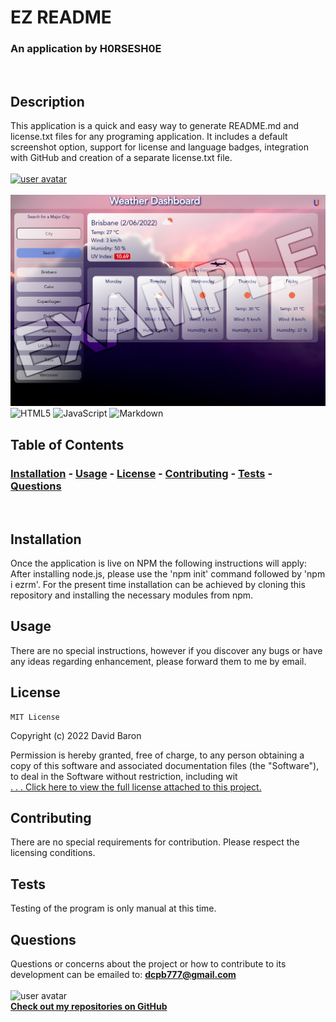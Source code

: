 
  # EZ README
  ### An application by H0RSESH0E 
  &nbsp;&nbsp;
  ## Description  
  This application is a quick and easy way to generate README.md and license.txt files for any programing application.  It includes a default screenshot option, support for license and language badges, integration with GitHub and creation of a separate license.txt file.  
  &nbsp;  
  [<img src="https://img.shields.io/badge/license-MIT License-blueviolet" alt="user avatar" height="20"/>](#license)  
  &nbsp;  
  <img src="./assets/images/screenshot.png" alt="EZ README application screenshot" width="600"/>    
  ![HTML5](https://img.shields.io/badge/html5-%23E34F26.svg?style=for-the-badge&logo=html5&logoColor=white) ![JavaScript](https://img.shields.io/badge/javascript-%23323330.svg?style=for-the-badge&logo=javascript&logoColor=%23F7DF1E) ![Markdown](https://img.shields.io/badge/markdown-%23000000.svg?style=for-the-badge&logo=markdown&logoColor=white)   
  ## Table of Contents
  ### [Installation](#installation)  - [Usage](#usage) - [License](#license) - [Contributing](#contributing) - [Tests](#tests) - [Questions](#questions)
  &nbsp;
  ## Installation
  Once the application is live on NPM the following instructions will apply: After installing node.js, please use the 'npm init' command followed by 'npm i ezrm'.  For the present time installation can be achieved by cloning this repository and installing the necessary modules from npm.
  ## Usage
  There are no special instructions, however if you discover any bugs or have any ideas regarding enhancement, please forward them to me by email.
  ## License
  
    MIT License

Copyright (c) 2022 David Baron

Permission is hereby granted, free of charge, to any person obtaining a copy
of this software and associated documentation files (the "Software"), to deal
in the Software without restriction, including wit  
    [ . . . Click here to view the full license attached to this project.](license.txt)  
  ## Contributing
  There are no special requirements for contribution.  Please respect the licensing conditions.
  ## Tests
  Testing of the program is only manual at this time.
  ## Questions
  Questions or concerns about the project or how to contribute to its development can be emailed to: **dcpb777@gmail.com**  
  &nbsp;  
  <img src="https://github.com/H0RSESH0E.png" alt="user avatar" width="60"/>  
  **[Check out my repositories on GitHub](https://github.com/H0RSESH0E)** 
  
    